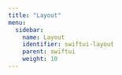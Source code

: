 ```yaml
---
title: "Layout"
menu:
  sidebar:
    name: Layout
    identifier: swiftui-layout
    parent: swiftui
    weight: 10
---
```

